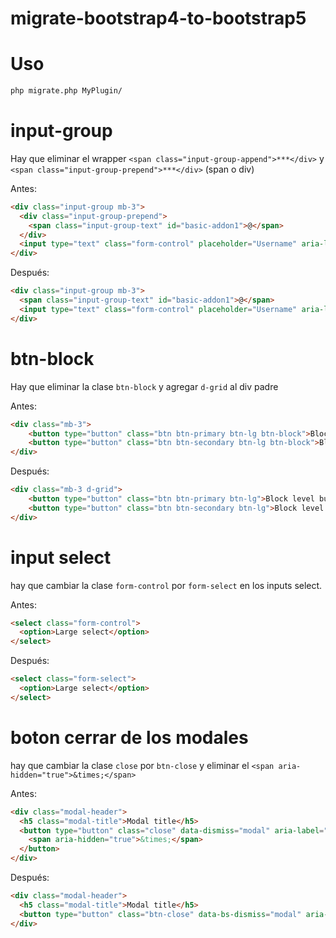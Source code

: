 # migrate-bootstrap4-to-bootstrap5

# Uso

```bash
php migrate.php MyPlugin/
```


# input-group
Hay que eliminar el wrapper `<span class="input-group-append">***</div>` y `<span class="input-group-prepend">***</div>` (span o div)

Antes:
```html
<div class="input-group mb-3">
  <div class="input-group-prepend">
    <span class="input-group-text" id="basic-addon1">@</span>
  </div>
  <input type="text" class="form-control" placeholder="Username" aria-label="Username" aria-describedby="basic-addon1">
</div>
```

Después:
```html
<div class="input-group mb-3">
  <span class="input-group-text" id="basic-addon1">@</span>
  <input type="text" class="form-control" placeholder="Username" aria-label="Username" aria-describedby="basic-addon1">
</div>
```

# btn-block

Hay que eliminar la clase `btn-block` y agregar `d-grid` al div padre

Antes:
```html
<div class="mb-3">
    <button type="button" class="btn btn-primary btn-lg btn-block">Block level button</button>
    <button type="button" class="btn btn-secondary btn-lg btn-block">Block level button</button>
</div>
```

Después:
```html
<div class="mb-3 d-grid">
    <button type="button" class="btn btn-primary btn-lg">Block level button</button>
    <button type="button" class="btn btn-secondary btn-lg">Block level button</button>
</div>
```

# input select
hay que cambiar la clase `form-control` por `form-select` en los inputs select.

Antes:
```html
<select class="form-control">
  <option>Large select</option>
</select>
```

Después:
```html
<select class="form-select">
  <option>Large select</option>
</select>
```

# boton cerrar de los modales

hay que cambiar la clase `close` por `btn-close` y eliminar el `<span aria-hidden="true">&times;</span>`

Antes:
```html
<div class="modal-header">
  <h5 class="modal-title">Modal title</h5>
  <button type="button" class="close" data-dismiss="modal" aria-label="Close">
    <span aria-hidden="true">&times;</span>
  </button>
</div>
```

Después:
```html
<div class="modal-header">
  <h5 class="modal-title">Modal title</h5>
  <button type="button" class="btn-close" data-bs-dismiss="modal" aria-label="Close"></button>
</div>
```

